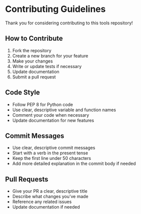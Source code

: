 # Contributing Guidelines

Thank you for considering contributing to this tools repository!

## How to Contribute

1. Fork the repository
2. Create a new branch for your feature
3. Make your changes
4. Write or update tests if necessary
5. Update documentation
6. Submit a pull request

## Code Style

- Follow PEP 8 for Python code
- Use clear, descriptive variable and function names
- Comment your code when necessary
- Update documentation for new features

## Commit Messages

- Use clear, descriptive commit messages
- Start with a verb in the present tense
- Keep the first line under 50 characters
- Add more detailed explanation in the commit body if needed

## Pull Requests

- Give your PR a clear, descriptive title
- Describe what changes you've made
- Reference any related issues
- Update documentation if needed
